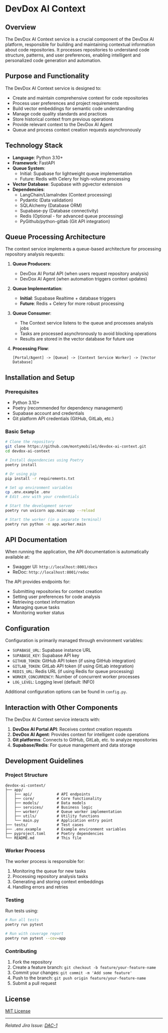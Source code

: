 # DevDox AI Context

## Overview

The DevDox AI Context service is a crucial component of the DevDox AI platform, responsible for building and maintaining contextual information about code repositories. It processes repositories to understand code structure, patterns, and user preferences, enabling intelligent and personalized code generation and automation.

## Purpose and Functionality

The DevDox AI Context service is designed to:

- Create and maintain comprehensive context for code repositories
- Process user preferences and project requirements
- Build vector embeddings for semantic code understanding
- Manage code quality standards and practices
- Store historical context from previous operations
- Provide relevant context to the DevDox AI Agent
- Queue and process context creation requests asynchronously

## Technology Stack

- **Language**: Python 3.10+
- **Framework**: FastAPI
- **Queue System**: 
  - Initial: Supabase for lightweight queue implementation
  - Future: Redis with Celery for high-volume processing
- **Vector Database**: Supabase with pgvector extension
- **Dependencies**:
  - LangChain/LlamaIndex (Context processing)
  - Pydantic (Data validation)
  - SQLAlchemy (Database ORM)
  - Supabase-py (Database connectivity)
  - Redis (Optional - for advanced queue processing)
  - PyGithub/python-gitlab (Git API integration)

## Queue Processing Architecture

The context service implements a queue-based architecture for processing repository analysis requests:

1. **Queue Producers**:
   - DevDox AI Portal API (when users request repository analysis)
   - DevDox AI Agent (when automation triggers context updates)

2. **Queue Implementation**:
   - **Initial**: Supabase Realtime + database triggers
   - **Future**: Redis + Celery for more robust processing

3. **Queue Consumer**:
   - The Context service listens to the queue and processes analysis jobs
   - Tasks are processed asynchronously to avoid blocking operations
   - Results are stored in the vector database for future use

4. **Processing Flow**:
   ```
   [Portal/Agent] -> [Queue] -> [Context Service Worker] -> [Vector Database]
   ```

## Installation and Setup

### Prerequisites

- Python 3.10+
- Poetry (recommended for dependency management)
- Supabase account and credentials
- Git platform API credentials (GitHub, GitLab, etc.)

### Basic Setup

```bash
# Clone the repository
git clone https://github.com/montymobile1/devdox-ai-context.git
cd devdox-ai-context

# Install dependencies using Poetry
poetry install

# Or using pip
pip install -r requirements.txt

# Set up environment variables
cp .env.example .env
# Edit .env with your credentials

# Start the development server
poetry run uvicorn app.main:app --reload

# Start the worker (in a separate terminal)
poetry run python -m app.worker.main
```

## API Documentation

When running the application, the API documentation is automatically available at:

- Swagger UI: `http://localhost:8001/docs`
- ReDoc: `http://localhost:8001/redoc`

The API provides endpoints for:

- Submitting repositories for context creation
- Setting user preferences for code analysis
- Retrieving context information
- Managing queue tasks
- Monitoring worker status

## Configuration

Configuration is primarily managed through environment variables:

- `SUPABASE_URL`: Supabase instance URL
- `SUPABASE_KEY`: Supabase API key
- `GITHUB_TOKEN`: GitHub API token (if using GitHub integration)
- `GITLAB_TOKEN`: GitLab API token (if using GitLab integration)
- `REDIS_URL`: Redis URL (if using Redis for queue processing)
- `WORKER_CONCURRENCY`: Number of concurrent worker processes
- `LOG_LEVEL`: Logging level (default: INFO)

Additional configuration options can be found in `config.py`.

## Interaction with Other Components

The DevDox AI Context service interacts with:

1. **DevDox AI Portal API**: Receives context creation requests
2. **DevDox AI Agent**: Provides context for intelligent code operations
3. **Git platforms**: Connects to GitHub, GitLab, etc. to analyze repositories
4. **Supabase/Redis**: For queue management and data storage

## Development Guidelines

### Project Structure

```
devdox-ai-context/
├── app/
│   ├── api/           # API endpoints
│   ├── core/          # Core functionality
│   ├── models/        # Data models
│   ├── services/      # Business logic
│   ├── worker/        # Queue worker implementation
│   ├── utils/         # Utility functions
│   └── main.py        # Application entry point
├── tests/             # Test cases
├── .env.example       # Example environment variables
├── pyproject.toml     # Poetry dependencies
└── README.md          # This file
```

### Worker Process

The worker process is responsible for:
1. Monitoring the queue for new tasks
2. Processing repository analysis tasks
3. Generating and storing context embeddings
4. Handling errors and retries

### Testing

Run tests using:

```bash
# Run all tests
poetry run pytest

# Run with coverage report
poetry run pytest --cov=app
```

### Contributing

1. Fork the repository
2. Create a feature branch: `git checkout -b feature/your-feature-name`
3. Commit your changes: `git commit -m 'Add some feature'`
4. Push to the branch: `git push origin feature/your-feature-name`
5. Submit a pull request

## License

[MIT License](LICENSE)

---

*Related Jira Issue: [DAC-1](https://montyholding.atlassian.net/browse/DAC-1)*
